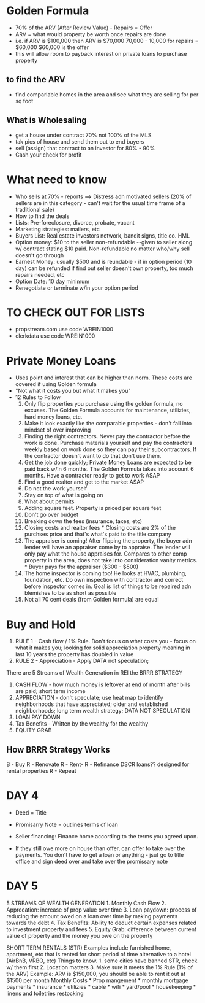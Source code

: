 # Golden Formula
 * 70% of the ARV (After Review Value) - Repairs = Offer
 * ARV = what would property be worth once repairs are done
 * i.e. if ARV is $100,000 then ARV is $70,000
        70,000 - 10,000 for repairs = $60,000
        $60,000 is the offer
 * this will allow room to payback interest on private loans to purchase property

## to find the ARV
  * find compariable homes in the area and see what they are selling for per sq foot


## What is Wholesaling
 * get a house under contract 70% not 100% of the MLS
 * tak pics of house and send them out to end buyers
 * sell (assign) that contract to an investor for 80% - 90%
 * Cash your check for profit


# What need to know
  * Who sells at 70% - reports ==> Distress adn motivated sellers (20% of sellers are in this category - can't wait for the usual time frame of a traditional sale)
  * How to find the deals
  * Lists:  Pre-foreclosure, divorce, probate, vacant
  * Marketing strategies:  mailers, etc
  * Buyers List:  Real estate investors network, bandit signs, title co. HML 
  * Option money: $10 to the seller non-refundable
        --given to seller along w/ contract stating $10 paid.  Non-refundable no matter who/why sell doesn't go through
  * Earnest Money:  usually $500 and is reundable
        - if in option period (10 day) can be refunded if find out seller doesn't own property, too much repairs needed, etc
  * Option Date:  10 day minimum
  * Renegotiate or terminate w/in your option period



# TO CHECK OUT FOR LISTS
   * propstream.com  use code WREIN1000 
   * clerkdata use code WREIN1000


# Private Money Loans
   * Uses point and interest that can be higher than norm.  These costs are covered if using Golden  formula
   * "Not what it costs you but what it makes you"
   * 12 Rules to Follow
        1.  Only flip properties you purchase using the golden formula, no excuses.  The Golden Formula accounts for maintenance, utilizies, hard money loans, etc.
        2.  Make it look exactly like the comparable properties - don't fall into mindset of over improving
        3.  Finding the right contractors.  Never pay the contractor before the work is done.  Purchase materials yourself and pay the contractors weekly based on work done so they can pay their subcontractors.  If the contractor doesn't want to do that don't use them.
        4.  Get the job done quickly; Private Money Loans are expected to be paid back w/in 6 months.  The Golden Formula takes into account 6 months.  Have a contractor ready to get to work ASAP
        5.  Find a good realtor and get to the market ASAP
        6.  Do not the work yourself
        7.  Stay on top of what is going on
        8.  What about permits
        9.  Adding square feet.  Property is priced per square feet
        10.  Don't go over budget
        11.  Breaking down the fees (insurance, taxes, etc)
        12.  Closing costs and realtor fees
                       * Closing costs are 2% of the purchses price and that's what's paid to the title company
        13.  The appraiser is coming!  After flipping the property, the buyer adn lender will have an appraiser come by to appraise.  The lender will only pay what the house appraises for.  Compares to other comp property in the area, does not take into consideration vanity metrics.
                        * Buyer pays for the appraiser ($300 - $500)
        14.  The home inspector is coming too!  He looks at HVAC, plumbing, foundation, etc.  Do own inspection with contractor and correct before inspector comes in.  Goal is list of things to be repaired adn blemishes to be as short as possible
        15.  Not all 70 cent deals (from Golden formula) are equal


# Buy and Hold
1.  RULE 1 - Cash flow / 1% Rule.  Don't focus on what costs you - focus on what it makes you; looking for solid appreciation property meaning in last 10 years the property has doubled in value
2.  RULE 2 - Appreciation - Apply DATA not speculation; 


There are 5 Streams of Wealth Generation in REI the BRRR STRATEGY
1.  CASH FLOW - how much money is leftover at end of month after bills are paid; short term income
2.  APPRECIATION - don't speculate; use heat map to identify neighborhoods that have appreciated; older and established neighborhoods; long term wealth strategy; DATA NOT SPECULATION
3.  LOAN PAY DOWN
4.  Tax Benefits - Written by the wealthy for the wealthy
5.  EQUITY GRAB 


## How BRRR Strategy Works
B - Buy
R - Renovate
R - Rent-
R - Refinance DSCR loans??  designed for rental properties
R - Repeat



# DAY 4

 * Deed = Title
 * Promisarry Note = outlines terms of loan
 * Seller financing:  Finance home according to the terms you agreed upon.  

 * If they still owe more on house than offer, can offer to take over the payments.  You don't have to get a loan or anything - jsut go to title office and sign deed over and take over the promissary note

# DAY 5

5 STREAMS OF WEALTH GENERATION
        1.  Monthly Cash Flow
        2.  Apprecation:  increase of prop value over time
        3.  Loan paydown:  process of reducing the amount owed on a loan over time by making payments towards the debt
        4.  Tax Benefits:   Ability to deduct certain expenses related to investment property and fees
        5.  Equity Grab:  difference between current value of property and the money you owe on the property
        
SHORT TERM RENTALS (STR)
        Examples include furnished home, apartment, etc that is rented for short period of time alternative to a hotel  (AirBnB, VRBO, etc)
        Things to know.
                1.  some cities have banned STR, check w/ them first
                2.  Location matters
                3.  Make sure it meets the 1% Rule (1% of the ARV)
                                Example:  ARV is $150,000, you should be able to rent it out at $1500 per month
        Monthly Costs
                * Prop mangement 
                * monthly mortgage payments
                * insurance
                * utilizies
                * cable
                * wifi
                * yard/pool
                * housekeeping
                * linens and toiletries restocking
